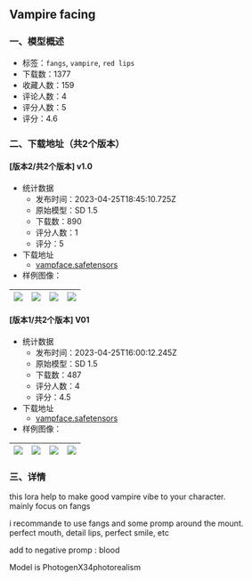 ## Vampire facing
### 一、模型概述

- 标签：`fangs`, `vampire`, `red lips`
- 下载数：1377
- 收藏人数：159
- 评论人数：4
- 评分人数：5
- 评分：4.6

### 二、下载地址（共2个版本）

#### [版本2/共2个版本] v1.0

- 统计数据
  - 发布时间：2023-04-25T18:45:10.725Z
  - 原始模型：SD 1.5
  - 下载数：890
  - 评分人数：1
  - 评分：5
- 下载地址
  - [vampface.safetensors](https://civitai.com/api/download/models/55195)
- 样例图像：

| <img src="https://image.civitai.com/xG1nkqKTMzGDvpLrqFT7WA/164d63fc-205a-4327-9ee5-15f2bb788200/width=450/598310.jpeg" /> | <img src="https://image.civitai.com/xG1nkqKTMzGDvpLrqFT7WA/6077909e-4bc5-4d37-6ab2-12f06243f300/width=450/598309.jpeg" /> | <img src="https://image.civitai.com/xG1nkqKTMzGDvpLrqFT7WA/f093d8c3-d995-42c4-51de-af3c45253800/width=450/598341.jpeg" /> | <img src="https://image.civitai.com/xG1nkqKTMzGDvpLrqFT7WA/066dd8f6-7300-4b37-e386-d994633d9400/width=450/598461.jpeg" /> |
| ---- | ---- | ---- | ---- |

#### [版本1/共2个版本] V01

- 统计数据
  - 发布时间：2023-04-25T16:00:12.245Z
  - 原始模型：SD 1.5
  - 下载数：487
  - 评分人数：4
  - 评分：4.5
- 下载地址
  - [vampface.safetensors](https://civitai.com/api/download/models/32271)
- 样例图像：

| <img src="https://image.civitai.com/xG1nkqKTMzGDvpLrqFT7WA/6089393b-e82d-4f27-ab72-fa59c7f95800/width=450/367463.jpeg" /> | <img src="https://image.civitai.com/xG1nkqKTMzGDvpLrqFT7WA/c351734b-f9f7-4d94-c5fc-fb64c3b0b200/width=450/367469.jpeg" /> | <img src="https://image.civitai.com/xG1nkqKTMzGDvpLrqFT7WA/aaf95d09-9858-4d0a-322d-b8a490b10a00/width=450/367468.jpeg" /> | <img src="https://image.civitai.com/xG1nkqKTMzGDvpLrqFT7WA/1dc8c25d-d102-44df-a2f4-23724c6c8d00/width=450/367467.jpeg" /> |
| ---- | ---- | ---- | ---- |


### 三、详情
<p>this lora help to make good vampire vibe to your character. <br />mainly focus on fangs </p><p></p><p>i recommande to use fangs and some promp around the mount. <br />perfect mouth, detail lips, perfect smile, etc </p><p></p><p>add to negative promp : blood</p><p></p><p>Model is PhotogenX34photorealism</p>